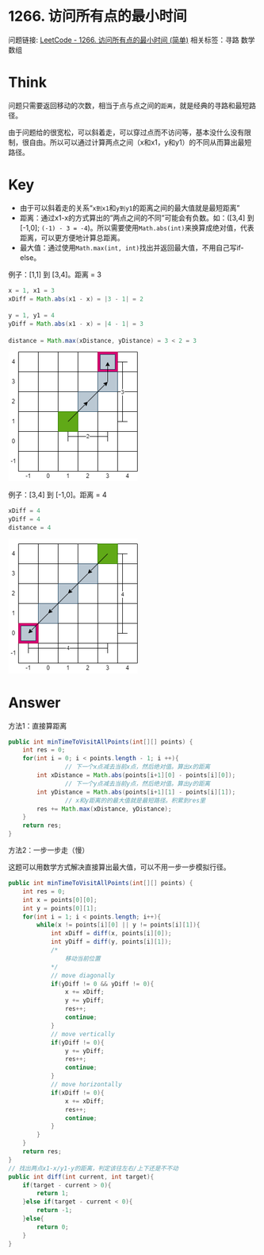 # 1266. 访问所有点的最小时间

问题链接: [LeetCode - 1266. 访问所有点的最小时间 (简单)](https://leetcode.cn/problems/minimum-time-visiting-all-points/)
相关标签：寻路 数学 数组

# Think

问题只需要返回移动的次数，相当于点与点之间的`距离`，就是经典的寻路和最短路径。

由于问题给的很宽松，可以斜着走，可以穿过点而不访问等，基本没什么没有限制，很自由。所以可以通过计算两点之间（x和x1，y和y1）的不同从而算出最短路径。

# Key

- 由于可以斜着走的关系“`x到x1`和`y到y1`的距离之间的最大值就是最短距离”
- 距离：通过x1-x的方式算出的”两点之间的不同”可能会有负数。如：([3,4] 到 [-1,0]; `(-1) - 3 = -4`)。所以需要使用`Math.abs(int)`来换算成绝对值，代表距离，可以更方便地计算总距离。
- 最大值：通过使用`Math.max(int, int)`找出并返回最大值，不用自己写if-else。

例子：[1,1] 到 [3,4]。距离 = 3

```java
x = 1, x1 = 3
xDiff = Math.abs(x1 - x) = |3 - 1| = 2

y = 1, y1 = 4
yDiff = Math.abs(x1 - x) = |4 - 1| = 3

distance = Math.max(xDistance, yDistance) = 3 < 2 = 3
```

![](image/1266.step1.png)

例子：[3,4] 到 [-1,0]。距离 = 4

```java
xDiff = 4
yDiff = 4
distance = 4
```



![](image/1266.step2.png)

# Answer

方法1：直接算距离

```java
public int minTimeToVisitAllPoints(int[][] points) {
    int res = 0; 
    for(int i = 0; i < points.length - 1; i ++){
				// 下一个x点减去当前x点，然后绝对值。算出x的距离
        int xDistance = Math.abs(points[i+1][0] - points[i][0]);
				// 下一个y点减去当前y点，然后绝对值。算出y的距离
        int yDistance = Math.abs(points[i+1][1] - points[i][1]);
				// x和y距离的的最大值就是最短路径。积累到res里
        res += Math.max(xDistance, yDistance);
    }
    return res;
}
```

方法2：一步一步走（慢）

这题可以用数学方式解决直接算出最大值，可以不用一步一步模拟行径。

```java
public int minTimeToVisitAllPoints(int[][] points) {
    int res = 0;
    int x = points[0][0];
    int y = points[0][1];
    for(int i = 1; i < points.length; i++){
        while(x != points[i][0] || y != points[i][1]){
            int xDiff = diff(x, points[i][0]);
            int yDiff = diff(y, points[i][1]);
            /*
				移动当前位置
			*/
            // move diagonally   
            if(yDiff != 0 && yDiff != 0){
                x += xDiff;
                y += yDiff;
                res++;
                continue;
            }
            // move vertically 
            if(yDiff != 0){
                y += yDiff;
                res++;
                continue;
            }
            // move horizontally  
            if(xDiff != 0){
                x += xDiff;
                res++;
                continue;
            }
        }
    }
    return res;
}
// 找出两点x1-x/y1-y的距离，判定该往左右/上下还是不不动
public int diff(int current, int target){
    if(target - current > 0){
        return 1;
    }else if(target - current < 0){
        return -1;
    }else{ 
        return 0;
    }
}
```